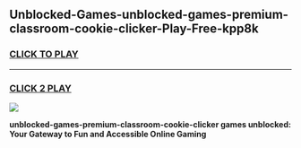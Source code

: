 
## Unblocked-Games-unblocked-games-premium-classroom-cookie-clicker-Play-Free-kpp8k
<h3>
<a href="https://premium76.site?title=unblocked-games-premium-classroom-cookie-clicker&ref=19M">CLICK TO PLAY</a></h3>
<hr>

<h3>
<a href="https://premium76.site?title=unblocked-games-premium-classroom-cookie-clicker&ref=19M">CLICK 2 PLAY</a>
  
</h3>

<a href="https://premium76.site?title=unblocked-games-premium-classroom-cookie-clicker&ref=19M"><img src="https://clearcache.store/games.png"></a>


**unblocked-games-premium-classroom-cookie-clicker games unblocked: Your Gateway to Fun and Accessible Online Gaming**
